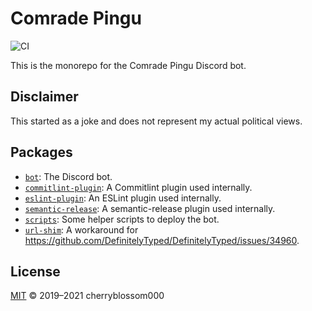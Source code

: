 # Comrade Pingu

![CI](https://github.com/cherryblossom000/comrade-pingu/workflows/CI/badge.svg)

This is the monorepo for the Comrade Pingu Discord bot.

## Disclaimer

This started as a joke and does not represent my actual political views.

## Packages

- [`bot`](./packages/bot): The Discord bot.
- [`commitlint-plugin`](./packages/commitlint-plugin): A Commitlint plugin used
  internally.
- [`eslint-plugin`](./packages/eslint-plugin): An ESLint plugin used
  internally.
- [`semantic-release`](./packages/semantic-release): A semantic-release plugin
  used internally.
- [`scripts`](./packages/scripts): Some helper scripts to deploy the bot.
- [`url-shim`](./packages/url-shim): A workaround for
  <https://github.com/DefinitelyTyped/DefinitelyTyped/issues/34960>.

## License

[MIT](LICENSE) © 2019–2021 cherryblossom000
